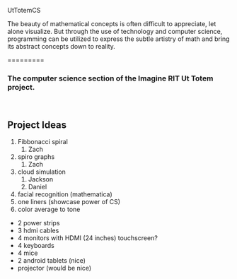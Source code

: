 UtTotemCS

<p> The beauty of mathematical concepts is often difficult to appreciate, let alone visualize. But through the use of technology and computer science, programming can be utilized to express the subtle artistry of math and bring its abstract concepts down to reality. </p>
=========
<h3>The computer science section of the Imagine RIT Ut Totem project.</h3>
<br>
<h2>Project Ideas </h2>
<ol>

<li>Fibbonacci spiral 
	<ol>
		<li>Zach</li>
	</ol>
</li>

<li> spiro graphs 
	<ol>
			<li>Zach</li>
	</ol>
</li>

<li> cloud simulation 
	<ol>
		<li>Jackson</li>
		<li>Daniel</li>
	</ol>
</li>

<li> facial recognition (mathematica) </li>
<li> one liners (showcase power of CS) </li>
<li> color average to tone </li>
</ol>

<ul>
	<li> 2 power strips </li>
	<li>3 hdmi cables </li>
	<li> 4 monitors with HDMI (24 inches) touchscreen?</li>
	<li>4 keyboards</li>
	<li>4 mice </li>
	<li> 2 android tablets  (nice)</li>
	<li> projector (would be nice)</li>
	
</ul>

